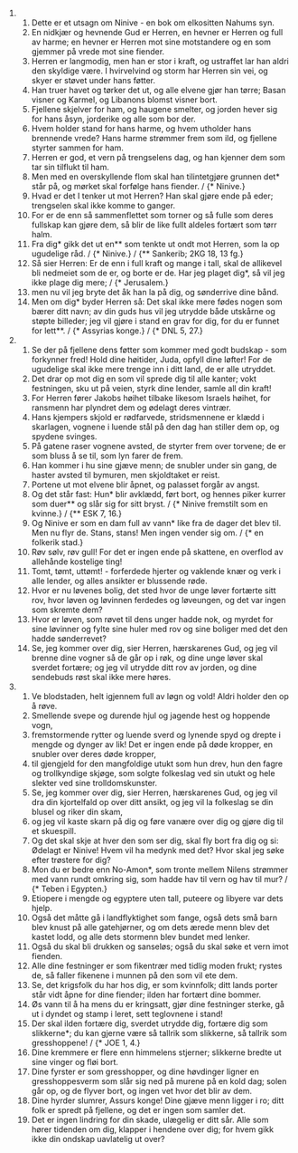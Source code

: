 <ol>
  <li>
    <ol>
      <li>Dette er et utsagn om Ninive - en bok om elkositten Nahums syn.</li>
      <li>En nidkjær og hevnende Gud er Herren, en hevner er Herren og full av harme; en hevner er Herren mot sine motstandere og en som gjemmer på vrede mot sine fiender.</li>
      <li>Herren er langmodig, men han er stor i kraft, og ustraffet lar han aldri den skyldige være. I hvirvelvind og storm har Herren sin vei, og skyer er støvet under hans føtter.</li>
      <li>Han truer havet og tørker det ut, og alle elvene gjør han tørre; Basan visner og Karmel, og Libanons blomst visner bort.</li>
      <li>Fjellene skjelver for ham, og haugene smelter, og jorden hever sig for hans åsyn, jorderike og alle som bor der.</li>
      <li>Hvem holder stand for hans harme, og hvem utholder hans brennende vrede? Hans harme strømmer frem som ild, og fjellene styrter sammen for ham.</li>
      <li>Herren er god, et vern på trengselens dag, og han kjenner dem som tar sin tilflukt til ham.</li>
      <li>Men med en overskyllende flom skal han tilintetgjøre grunnen det* står på, og mørket skal forfølge hans fiender. / {* Ninive.}</li>
      <li>Hvad er det I tenker ut mot Herren? Han skal gjøre ende på eder; trengselen skal ikke komme to ganger.</li>
      <li>For er de enn så sammenflettet som torner og så fulle som deres fullskap kan gjøre dem, så blir de like fullt aldeles fortært som tørr halm.</li>
      <li>Fra dig* gikk det ut en** som tenkte ut ondt mot Herren, som la op ugudelige råd. / {* Ninive.} / {** Sankerib; 2KG 18, 13 fg.}</li>
      <li>Så sier Herren: Er de enn i full kraft og mange i tall, skal de allikevel bli nedmeiet som de er, og borte er de. Har jeg plaget dig*, så vil jeg ikke plage dig mere; / {* Jerusalem.}</li>
      <li>men nu vil jeg bryte det åk han la på dig, og sønderrive dine bånd.</li>
      <li>Men om dig* byder Herren så: Det skal ikke mere fødes nogen som bærer ditt navn; av din guds hus vil jeg utrydde både utskårne og støpte billeder; jeg vil gjøre i stand en grav for dig, for du er funnet for lett**. / {* Assyrias konge.} / {* DNL 5, 27.}</li>
    </ol>
  </li>
  <li>
    <ol>
      <li>Se der på fjellene dens føtter som kommer med godt budskap - som forkynner fred! Hold dine høitider, Juda, opfyll dine løfter! For de ugudelige skal ikke mere trenge inn i ditt land, de er alle utryddet.</li>
      <li>Det drar op mot dig en som vil sprede dig til alle kanter; vokt festningen, sku ut på veien, styrk dine lender, samle all din kraft!</li>
      <li>For Herren fører Jakobs høihet tilbake likesom Israels høihet, for ransmenn har plyndret dem og ødelagt deres vintrær.</li>
      <li>Hans kjempers skjold er rødfarvede, stridsmennene er klædd i skarlagen, vognene i luende stål på den dag han stiller dem op, og spydene svinges.</li>
      <li>På gatene raser vognene avsted, de styrter frem over torvene; de er som bluss å se til, som lyn farer de frem.</li>
      <li>Han kommer i hu sine gjæve menn; de snubler under sin gang, de haster avsted til bymuren, men skjoldtaket er reist.</li>
      <li>Portene ut mot elvene blir åpnet, og palasset forgår av angst.</li>
      <li>Og det står fast: Hun* blir avklædd, ført bort, og hennes piker kurrer som duer** og slår sig for sitt bryst. / {* Ninive fremstilt som en kvinne.} / {** ESK 7, 16.}</li>
      <li>Og Ninive er som en dam full av vann* like fra de dager det blev til. Men nu flyr de. Stans, stans! Men ingen vender sig om. / {* en folkerik stad.}</li>
      <li>Røv sølv, røv gull! For det er ingen ende på skattene, en overflod av allehånde kostelige ting!</li>
      <li>Tomt, tømt, uttømt! - forferdede hjerter og vaklende knær og verk i alle lender, og alles ansikter er blussende røde.</li>
      <li>Hvor er nu løvenes bolig, det sted hvor de unge løver fortærte sitt rov, hvor løven og løvinnen ferdedes og løveungen, og det var ingen som skremte dem?</li>
      <li>Hvor er løven, som røvet til dens unger hadde nok, og myrdet for sine løvinner og fylte sine huler med rov og sine boliger med det den hadde sønderrevet?</li>
      <li>Se, jeg kommer over dig, sier Herren, hærskarenes Gud, og jeg vil brenne dine vogner så de går op i røk, og dine unge løver skal sverdet fortære; og jeg vil utrydde ditt rov av jorden, og dine sendebuds røst skal ikke mere høres.</li>
    </ol>
  </li>
  <li>
    <ol>
      <li>Ve blodstaden, helt igjennem full av løgn og vold! Aldri holder den op å røve.</li>
      <li>Smellende svepe og durende hjul og jagende hest og hoppende vogn,</li>
      <li>fremstormende rytter og luende sverd og lynende spyd og drepte i mengde og dynger av lik! Det er ingen ende på døde kropper, en snubler over deres døde kropper,</li>
      <li>til gjengjeld for den mangfoldige utukt som hun drev, hun den fagre og trollkyndige skjøge, som solgte folkeslag ved sin utukt og hele slekter ved sine trolldomskunster.</li>
      <li>Se, jeg kommer over dig, sier Herren, hærskarenes Gud, og jeg vil dra din kjortelfald op over ditt ansikt, og jeg vil la folkeslag se din blusel og riker din skam,</li>
      <li>og jeg vil kaste skarn på dig og føre vanære over dig og gjøre dig til et skuespill.</li>
      <li>Og det skal skje at hver den som ser dig, skal fly bort fra dig og si: Ødelagt er Ninive! Hvem vil ha medynk med det? Hvor skal jeg søke efter trøstere for dig?</li>
      <li>Mon du er bedre enn No-Amon*, som tronte mellem Nilens strømmer med vann rundt omkring sig, som hadde hav til vern og hav til mur? / {* Teben i Egypten.}</li>
      <li>Etiopere i mengde og egyptere uten tall, puteere og libyere var dets hjelp.</li>
      <li>Også det måtte gå i landflyktighet som fange, også dets små barn blev knust på alle gatehjørner, og om dets ærede menn blev det kastet lodd, og alle dets stormenn blev bundet med lenker.</li>
      <li>Også du skal bli drukken og sanseløs; også du skal søke et vern imot fienden.</li>
      <li>Alle dine festninger er som fikentrær med tidlig moden frukt; rystes de, så faller fikenene i munnen på den som vil ete dem.</li>
      <li>Se, det krigsfolk du har hos dig, er som kvinnfolk; ditt lands porter står vidt åpne for dine fiender; ilden har fortært dine bommer.</li>
      <li>Øs vann til å ha mens du er kringsatt, gjør dine festninger sterke, gå ut i dyndet og stamp i leret, sett teglovnene i stand!</li>
      <li>Der skal ilden fortære dig, sverdet utrydde dig, fortære dig som slikkerne*; du kan gjerne være så tallrik som slikkerne, så tallrik som gresshoppene! / {* JOE 1, 4.}</li>
      <li>Dine kremmere er flere enn himmelens stjerner; slikkerne bredte ut sine vinger og fløi bort.</li>
      <li>Dine fyrster er som gresshopper, og dine høvdinger ligner en gresshoppesverm som slår sig ned på murene på en kold dag; solen går op, og de flyver bort, og ingen vet hvor det blir av dem.</li>
      <li>Dine hyrder slumrer, Assurs konge! Dine gjæve menn ligger i ro; ditt folk er spredt på fjellene, og det er ingen som samler det.</li>
      <li>Det er ingen lindring for din skade, ulægelig er ditt sår. Alle som hører tidenden om dig, klapper i hendene over dig; for hvem gikk ikke din ondskap uavlatelig ut over?</li>
    </ol>
  </li>
</ol>
